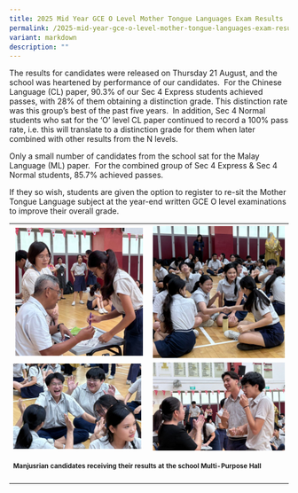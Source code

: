 ```yaml
---
title: 2025 Mid Year GCE O Level Mother Tongue Languages Exam Results
permalink: /2025-mid-year-gce-o-level-mother-tongue-languages-exam-results/
variant: markdown
description: ""
---
```

<p>The results for candidates were released on Thursday 21 August, and the
school was heartened by performance of our candidates.&nbsp; For the Chinese
Language (CL) paper, 90.3% of our Sec 4 Express students achieved passes,
with 28% of them obtaining a distinction grade. This distinction rate was
this group’s best of the past five years.&nbsp; In addition, Sec 4 Normal
students who sat for the ‘O’ level CL paper continued to record a 100%
pass rate, i.e. this will translate to a distinction grade for them when
later combined with other results from the N levels.</p>
<p>Only a small number of candidates from the school sat for the Malay Language
(ML) paper.&nbsp; For the combined group of Sec 4 Express &amp; Sec 4 Normal
students, 85.7% achieved passes.</p>
<p>If they so wish, students are given the option to register to re-sit the
Mother Tongue Language subject at the year-end written GCE O level examinations
to improve their overall grade.</p>
<table style="minWidth: 50px">
<colgroup>
<col>
<col>
</colgroup>
<tbody>
<tr>
<th rowspan="1" colspan="1">
<div class="isomer-image-wrapper">
<img style="width: 97%;" height="auto" width="100%" alt="" src="/images/Spotlight/2025 O LEVEL MTL/MTL1.jpg">
</div>
</th>
<th rowspan="1" colspan="1">
<div class="isomer-image-wrapper">
<img style="width: 100%" height="auto" width="100%" alt="" src="/images/Spotlight/2025 O LEVEL MTL/MTL2.jpg">
</div>
</th>
</tr>
<tr>
<td rowspan="1" colspan="1">
<div class="isomer-image-wrapper">
<img style="width: 97%;" height="auto" width="100%" alt="" src="/images/Spotlight/2025 O LEVEL MTL/MTL3.jpg">
</div>
</td>
<td rowspan="1" colspan="1">
<div class="isomer-image-wrapper">
<img style="width: 100%" height="auto" width="100%" alt="" src="/images/Spotlight/2025 O LEVEL MTL/MTL4.jpg">
</div>
</td>
</tr>
<tr>
<td rowspan="1" colspan="2">
<p><strong><sup>Manjusrian candidates receiving their results at the school Multi-Purpose Hall</sup></strong>
</p>
</td>
</tr>
</tbody>
</table>
<p></p>